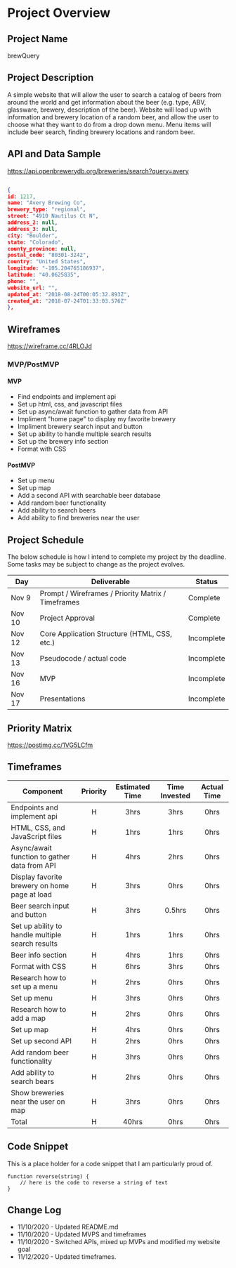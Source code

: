 # Project Overview

## Project Name

brewQuery

## Project Description

A simple website that will allow the user to search a catalog of beers from around the world and get information about the beer (e.g. type, ABV, glassware, brewery, description of the beer). Website will load up with information and brewery location of a random beer, and allow the user to choose what they want to do from a drop down menu. Menu items will include beer search, finding brewery locations and random beer.

## API and Data Sample
https://api.openbrewerydb.org/breweries/search?query=avery

```JSON

{
id: 1217,
name: "Avery Brewing Co",
brewery_type: "regional",
street: "4910 Nautilus Ct N",
address_2: null,
address_3: null,
city: "Boulder",
state: "Colorado",
county_province: null,
postal_code: "80301-3242",
country: "United States",
longitude: "-105.204765186937",
latitude: "40.0625835",
phone: "",
website_url: "",
updated_at: "2018-08-24T00:05:32.893Z",
created_at: "2018-07-24T01:33:03.576Z"
},
```

## Wireframes

https://wireframe.cc/4RLOJd

### MVP/PostMVP

#### MVP 

- Find endpoints and implement api
- Set up html, css, and javascript files
- Set up async/await function to gather data from API
- Impliment "home page" to display my favorite brewery
- Impliment brewery search input and button
- Set up ability to handle multiple search results
- Set up the brewery info section
- Format with CSS

#### PostMVP  

- Set up menu
- Set up map
- Add a second API with searchable beer database
- Add random beer functionality
- Add ability to search beers
- Add ability to find breweries near the user


## Project Schedule

The below schedule is how I intend to complete my project by the deadline. Some tasks may be subject to change as the project evolves.

|  Day | Deliverable | Status
|---|---| ---|
|Nov 9| Prompt / Wireframes / Priority Matrix / Timeframes | Complete
|Nov 10| Project Approval | Complete
|Nov 12| Core Application Structure (HTML, CSS, etc.) | Incomplete
|Nov 13| Pseudocode / actual code | Incomplete
|Nov 16| MVP | Incomplete
|Nov 17| Presentations | Incomplete

## Priority Matrix

https://postimg.cc/1VG5LCfm

## Timeframes

| Component | Priority | Estimated Time | Time Invested | Actual Time |
| --- | :---: |  :---: | :---: | :---: |
| Endpoints and implement api | H | 3hrs| 3hrs | 0hrs |
| HTML, CSS, and JavaScript files | H | 1hrs| 1hrs | 0hrs |
| Async/await function to gather data from API | H | 4hrs| 2hrs | 0hrs |
| Display favorite brewery on home page at load | H | 3hrs | 0hrs | 0hrs |
| Beer search input and button | H | 3hrs| 0.5hrs | 0hrs |
| Set up ability to handle multiple search results | H | 1hrs | 1hrs | 0hrs |
| Beer info section | H | 4hrs| 1hrs | 0hrs |
| Format with CSS | H | 6hrs| 3hrs | 0hrs |
| Research how to set up a menu | H | 2hrs| 0hrs | 0hrs |
| Set up menu | H | 3hrs| 0hrs | 0hrs |
| Research how to add a map | H | 2hrs| 0hrs | 0hrs |
| Set up map | H | 4hrs| 0hrs | 0hrs |
| Set up second API | H | 2hrs| 0hrs | 0hrs |
| Add random beer functionality | H | 3hrs| 0hrs | 0hrs |
| Add ability to search bears | H | 2hrs| 0hrs | 0hrs |
| Show breweries near the user on map | H | 3hrs| 0hrs | 0hrs |
| Total | H | 40hrs| 0hrs | 0hrs |

## Code Snippet

This is a place holder for a code snippet that I am particularly proud of.  

```
function reverse(string) {
	// here is the code to reverse a string of text
}
```

## Change Log
- 11/10/2020 - Updated README.md
- 11/10/2020 - Updated MVPS and timeframes
- 11/10/2020 - Switched APIs, mixed up MVPs and modified my website goal
- 11/12/2020 - Updated timeframes.
